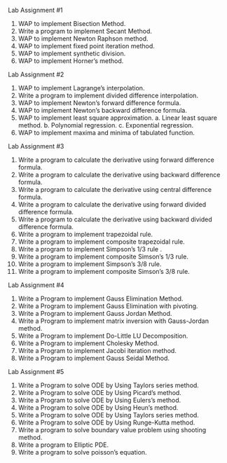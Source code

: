 Lab Assignment #1
1.	WAP to implement Bisection Method.
2.	Write a program to implement Secant Method.
3.	WAP to implement Newton Raphson method.
4.	WAP to implement fixed point iteration method.
5.	WAP to implement synthetic division.
6.	WAP to implement Horner’s method.



Lab Assignment #2
1.	WAP to implement Lagrange’s interpolation.
2.	Write a program to implement divided difference interpolation.
3.	WAP to implement Newton’s forward difference formula.
4.	WAP to implement Newton’s backward difference formula.
5.	WAP to implement least square approximation.
    a.	Linear least square method.
    b.	Polynomial regression.
    c.	Exponential regression.
6.	WAP to implement maxima and minima of tabulated function.



Lab Assignment #3
1.	Write a program to calculate the derivative using forward difference formula.
2.	Write a program to calculate the derivative using backward difference formula.
3.	Write a program to calculate the derivative using central difference formula.
4.	Write a program to calculate the derivative using forward divided difference formula.
5.	Write a program to calculate the derivative using backward divided difference formula.
6.	Write a program to implement trapezoidal rule.
7.	Write a program to implement composite trapezoidal rule.
8.	Write a program to implement Simpson’s 1/3 rule .
9.	Write a program to implement composite Simson’s 1/3 rule.
10.	Write a program to implement Simpson’s 3/8 rule.
11.	Write a program to implement composite Simson’s 3/8 rule.



Lab Assignment #4
1.	Write a Program to implement Gauss Elimination Method.
2.	Write a Program to implement Gauss Elimination with pivoting.
3.	Write a Program to implement Gauss Jordan Method.
4.	Write a Program to implement matrix inversion with Gauss-Jordan method.
5.	Write a Program to implement Do-Little LU Decomposition.
6.	Write a Program to implement Cholesky Method.
7.	Write a Program to implement Jacobi iteration method.
8.	Write a Program to implement Gauss Seidal Method.


Lab Assignment #5
1.	Write a Program to solve ODE by Using Taylors series method.
2.	Write a Program to solve ODE by Using Picard’s method.
3.	Write a Program to solve ODE by Using Eulers’s method.
4.	Write a Program to solve ODE by Using Heun’s method.
5.	Write a Program to solve ODE by Using Taylors series method.
6.	Write a Program to solve ODE by Using Runge-Kutta method.
7.	Write a program to solve boundary value problem using shooting method.
8.	Write a program to Elliptic PDE.
9.	Write a program to solve poisson’s equation.

